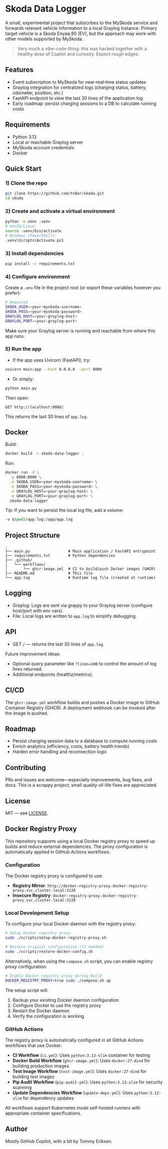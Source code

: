 # Skoda Data Logger

A small, experimental project that subscribes to the MySkoda service and forwards relevant vehicle information to a local Graylog instance. Primary target vehicle is a Skoda Enyaq 80 (EV), but the approach may work with other models supported by MySkoda.

> Very much a vibe-code-thing: this was hacked together with a healthy dose of Copilot and curiosity. Expect rough edges.

## Features

- Event subscription to MySkoda for near‑real‑time status updates
- Graylog integration for centralized logs (charging status, battery, odometer, position, etc.)
- FastAPI endpoint to view the last 30 lines of the application log
- Early roadmap: persist charging sessions to a DB to calculate running costs

## Requirements

- Python 3.13
- Local or reachable Graylog server
- MySkoda account credentials
- Docker 

## Quick Start

### 1) Clone the repo
```bash
git clone https://github.com/tn8or/skoda.git
cd skoda
```

### 2) Create and activate a virtual environment
```bash
python -m venv .venv
# macOS/Linux:
source .venv/bin/activate
# Windows (PowerShell):
.venv\Scripts\Activate.ps1
```

### 3) Install dependencies
```bash
pip install -r requirements.txt
```

### 4) Configure environment
Create a `.env` file in the project root (or export these variables however you prefer):

```bash
# Required
SKODA_USER=<your-myskoda-username>
SKODA_PASS=<your-myskoda-password>
GRAYLOG_HOST=<your-graylog-host>
GRAYLOG_PORT=<your-graylog-port>
```

Make sure your Graylog server is running and reachable from where this app runs.

### 5) Run the app

- If the app uses Uvicorn (FastAPI), try:
```bash
uvicorn main:app --host 0.0.0.0 --port 8000
```

- Or simply:
```bash
python main.py
```

Then open:
```
GET http://localhost:8000/
```
This returns the last 30 lines of `app.log`.

## Docker

Build:
```bash
docker build -t skoda-data-logger .
```

Run:
```bash
docker run -d \
  -p 8000:8000 \
  -e SKODA_USER=<your-myskoda-username> \
  -e SKODA_PASS=<your-myskoda-password> \
  -e GRAYLOG_HOST=<your-graylog-host> \
  -e GRAYLOG_PORT=<your-graylog-port> \
  skoda-data-logger
```

Tip: If you want to persist the local log file, add a volume:
```bash
-v $(pwd)/app.log:/app/app.log
```

## Project Structure

```
.
├── main.py                 # Main application / FastAPI entrypoint
├── requirements.txt        # Python dependencies
├── .github/
│   └── workflows/
│       └── ghcr-image.yml  # CI to build/push Docker images (GHCR)
├── README.md               # This file
└── app.log                 # Runtime log file (created at runtime)
```

## Logging

- Graylog: Logs are sent via graypy to your Graylog server (configure host/port with env vars).
- File: Local logs are written to `app.log` to simplify debugging.

## API

- GET `/` — returns the last 30 lines of `app.log`.

Future improvement ideas:
- Optional query parameter like `?lines=100` to control the amount of log lines returned.
- Additional endpoints (healthz/metrics).

## CI/CD

The `ghcr-image.yml` workflow builds and pushes a Docker image to GitHub Container Registry (GHCR). A deployment webhook can be invoked after the image is pushed.

## Roadmap

- Persist charging session data to a database to compute running costs
- Enrich analytics (efficiency, costs, battery health trends)
- Harden error handling and reconnection logic

## Contributing

PRs and issues are welcome—especially improvements, bug fixes, and docs. This is a scrappy project; small quality-of-life fixes are appreciated.

## License

MIT — see [LICENSE](LICENSE).

## Docker Registry Proxy

This repository supports using a local Docker registry proxy to speed up builds and reduce external dependencies. The proxy configuration is automatically applied in GitHub Actions workflows.

### Configuration

The Docker registry proxy is configured to use:
- **Registry Mirror**: `http://docker-registry-proxy.docker-registry-proxy.svc.cluster.local:3128`  
- **Insecure Registry**: `docker-registry-proxy.docker-registry-proxy.svc.cluster.local:3128`

### Local Development Setup

To configure your local Docker daemon with the registry proxy:

```bash
# Setup Docker registry proxy
sudo ./scripts/setup-docker-registry-proxy.sh

# Restore original configuration (if needed)
sudo ./scripts/restore-docker-config.sh
```

Alternatively, when using the `compose.sh` script, you can enable registry proxy configuration:

```bash
# Enable Docker registry proxy during build
DOCKER_REGISTRY_PROXY=true sudo ./compose.sh up
```

The setup script will:
1. Backup your existing Docker daemon configuration
2. Configure Docker to use the registry proxy
3. Restart the Docker daemon
4. Verify the configuration is working

### GitHub Actions

The registry proxy is automatically configured in all GitHub Actions workflows that use Docker:
- **CI Workflow** (`ci.yml`): Uses `python:3.13-slim` container for testing
- **Docker Build Workflow** (`ghcr-image.yml`): Uses `docker:27-dind` for building production images
- **Test Image Workflow** (`test-image.yml`): Uses `docker:27-dind` for building test images
- **Pip Audit Workflow** (`pip-audit.yml`): Uses `python:3.13-slim` for security scanning
- **Update Dependencies Workflow** (`update-deps.yml`): Uses `python:3.13-slim` for dependency updates

All workflows support Kubernetes mode self-hosted runners with appropriate container specifications.

## Author

Mostly GitHub Copilot, with a bit by Tommy Eriksen.

